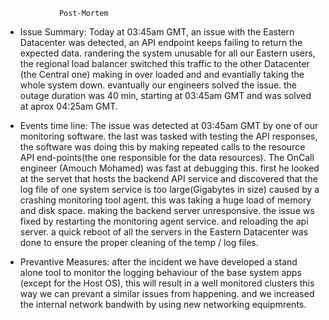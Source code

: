 				Post-Mortem

* Issue Summary:
  	Today at 03:45am GMT, an issue with the Eastern Datacenter was detected,
	an API endpoint keeps failing to return the expected data. randering the
	system unusable for all our Eastern users, the regional load balancer switched
	this traffic to the other Datacenter (the Central one) making in over loaded and
	and evantially taking the whole system down. evantually our engineers solved the
	issue. the outage duration was 40 min, starting at 03:45am GMT and was solved at
	aprox 04:25am GMT.

* Events time line:
        The issue was detected at 03:45am GMT by one of our monitoring software. the last
	was tasked with testing the API responses, the software was doing this by making
	repeated calls to the resource API end-points(the one responsible for the data resources).
	The OnCall engineer (Amouch Mohamed) was fast at debugging this. first he looked at the
	 servet that hosts the backend API service and discovered that the log file of one system
	service is too large(Gigabytes in size) caused by a crashing monitoring tool agent. this was
	taking a huge load of memory and disk space. making the backend server unresponsive. the
	issue ws fixed by restarting the monitoring agent service. and reloading the api server.
	a quick reboot of all the servers in the Eastern Datacenter was done to ensure the proper
	cleaning of the temp / log files.

* Prevantive Measures:
  	after the incident we have developed a stand alone tool to monitor the logging behaviour
	of the base system apps (except for the Host OS), this will result in a well monitored clusters
	this way we can prevant a similar issues from happening. and we increased the internal network
	bandwith by using new networking equipmrents.
